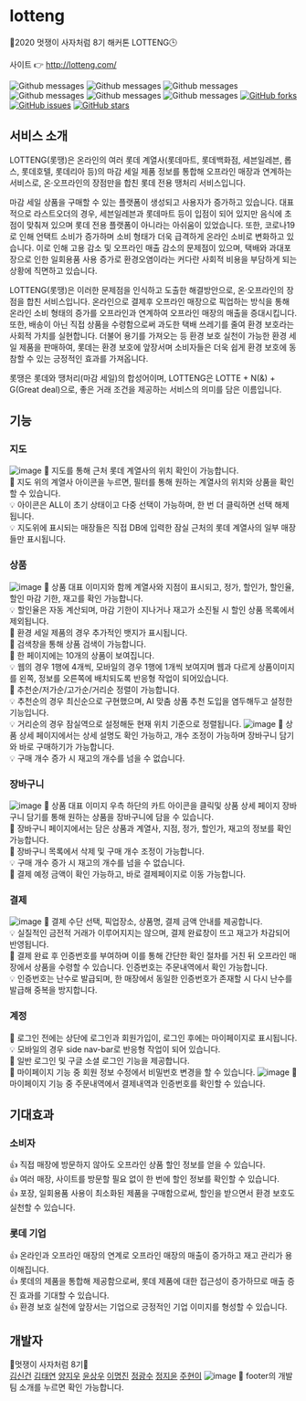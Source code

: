 # lotteng
🦁2020 멋쟁이 사자처럼 8기 해커톤 LOTTENG🕒


사이트 👉 http://lotteng.com/


![Github messages](https://img.shields.io/github/languages/count/hyeoneedyou/lotteng)
![Github messages](https://img.shields.io/github/last-commit/hyeoneedyou/lotteng)
![Github messages](https://img.shields.io/github/languages/top/hyeoneedyou/lotteng)
![Github messages](https://img.shields.io/github/repo-size/hyeoneedyou/lotteng)
![Github messages](https://img.shields.io/github/languages/code-size/hyeoneedyou/lotteng)
![Github messages](https://img.shields.io/github/commit-activity/w/hyeoneedyou/lotteng)
[![GitHub forks](https://img.shields.io/github/forks/hyeoneedyou/lotteng)](https://github.com/hyeoneedyou/lotteng/network)
[![GitHub issues](https://img.shields.io/github/issues/hyeoneedyou/lotteng)](https://github.com/hyeoneedyou/lotteng/issues)
[![GitHub stars](https://img.shields.io/github/stars/hyeoneedyou/lotteng)](https://github.com/hyeoneedyou/lotteng/stargazers)
## 서비스 소개
LOTTENG(롯땡)은 온라인의 여러 롯데 계열사(롯데마트, 롯데백화점, 세븐일레븐, 롭스, 롯데호텔, 롯데리아 등)의 마감 세일 제품 정보를 통합해 오프라인 매장과 연계하는 서비스로, 온·오프라인의 장점만을 합친 롯데 전용 땡처리 서비스입니다.


마감 세일 상품을 구매할 수 있는 플랫폼이 생성되고 사용자가 증가하고 있습니다. 대표적으로 라스트오더의 경우, 세븐일레븐과 롯데마트 등이 입점이 되어 있지만 음식에 초점이 맞춰져 있으며 롯데 전용 플랫폼이 아니라는 아쉬움이 있었습니다.
또한, 코로나19로 인해 언택트 소비가 증가하며 소비 형태가 더욱 급격하게 온라인 소비로 변화하고 있습니다. 이로 인해 고용 감소 및 오프라인 매출 감소의 문제점이 있으며, 택배와 과대포장으로 인한 일회용품 사용 증가로 환경오염이라는 커다란 사회적 비용을 부담하게 되는 상황에 직면하고 있습니다.


LOTTENG(롯땡)은 이러한 문제점을 인식하고 도출한 해결방안으로, 온·오프라인의 장점을 합친 서비스입니다. 온라인으로 결제후 오프라인 매장으로 픽업하는 방식을 통해 온라인 소비 형태의 증가를 오프라인과 연계하여 오프라인 매장의 매출을 증대시킵니다. 또한, 배송이 아닌 직접 상품을 수령함으로써 과도한 택배 쓰레기를 줄여 환경 보호라는 사회적 가치를 실현합니다. 더불어 용기를 가져오는 등 환경 보호 실천이 가능한 환경 세일 제품을 판매하여, 롯데는 환경 보호에 앞장서며 소비자들은 더욱 쉽게 환경 보호에 동참할 수 있는 긍정적인 효과를 가져옵니다.

롯땡은 롯데와 땡처리(마감 세일)의 합성어이며, LOTTENG은 LOTTE + N(&) + G(Great deal)으로, 좋은 거래 조건을 제공하는 서비스의 의미를 담은 이름입니다.

## 기능
### 지도
![image](https://user-images.githubusercontent.com/65571623/97068623-46e49d80-1604-11eb-9704-fc6c76855b53.png)
📌 지도를 통해 근처 롯데 계열사의 위치 확인이 가능합니다.  
📌 지도 위의 계열사 아이콘을 누르면, 필터를 통해 원하는 계열사의 위치와 상품을 확인할 수 있습니다.   
💡 아이콘은 ALL이 초기 상태이고 다중 선택이 가능하며, 한 번 더 클릭하면 선택 해제 됩니다.  
💡 지도위에 표시되는 매장들은 직접 DB에 입력한 잠실 근처의 롯데 계열사의 일부 매장들만 표시됩니다.
### 상품
![image](https://user-images.githubusercontent.com/65571623/97080067-a4441300-1633-11eb-9d4e-9449e84dab66.png)
📌 상품 대표 이미지와 함께 계열사와 지점이 표시되고, 정가, 할인가, 할인율, 할인 마감 기한, 재고를 확인 가능합니다.  
💡 할인율은 자동 계산되며, 마감 기한이 지나거나 재고가 소진될 시 할인 상품 목록에서 제외됩니다.  
📌 환경 세일 제품의 경우 추가적인 뱃지가 표시됩니다.   
📌 검색창을 통해 상품 검색이 가능합니다.   
📌 한 페이지에는 10개의 상품이 보여집니다.  
💡 웹의 경우 1행에 4개씩, 모바일의 경우 1행에 1개씩 보여지며 웹과 다르게 상품이미지를 왼쪽, 정보를 오른쪽에 배치되도록 반응형 작업이 되어있습니다.  
📌 추천순/저가순/고가순/거리순 정렬이 가능합니다.  
💡 추천순의 경우 최신순으로 구현했으며, AI 맞춤 상품 추천 도입을 염두해두고 설정한 기능입니다.  
💡 거리순의 경우 잠실역으로 설정해둔 현재 위치 기준으로 정렬됩니다.
![image](https://user-images.githubusercontent.com/65571623/97068681-ca9e8a00-1604-11eb-87e9-af5d87cf57dd.png)
📌 상품 상세 페이지에서는 상세 설명도 확인 가능하고, 개수 조정이 가능하며 장바구니 담기와 바로 구매하기가 가능합니다.  
💡 구매 개수 증가 시 재고의 개수를 넘을 수 없습니다.   
### 장바구니
![image](https://user-images.githubusercontent.com/65571623/97080161-64c9f680-1634-11eb-960c-a3d32dd66d57.png)
📌 상품 대표 이미지 우측 하단의 카트 아이콘을 클릭및 상품 상세 페이지 장바구니 담기를 통해 원하는 상품을 장바구니에 담을 수 있습니다.  
📌 장바구니 페이지에서는 담은 상품과 계열사, 지점, 정가, 할인가, 재고의 정보를 확인 가능합니다.  
📌 장바구니 목록에서 삭제 및 구매 개수 조정이 가능합니다.  
💡  구매 개수 증가 시 재고의 개수를 넘을 수 없습니다.  
📌 결제 예정 금액이 확인 가능하고, 바로 결제페이지로 이동 가능합니다.
### 결제
![image](https://user-images.githubusercontent.com/65571623/97068741-5adccf00-1605-11eb-8096-3b92f160d67e.png)
📌 결제 수단 선택, 픽업장소, 상품명, 결제 금액 안내를 제공합니다.  
💡 실질적인 금전적 거래가 이루어지지는 않으며, 결제 완료창이 뜨고 재고가 차감되어 반영됩니다.  
📌 결제 완료 후 인증번호를 부여하며 이를 통해 간단한 확인 절차를 거친 뒤 오프라인 매장에서 상품을 수령할 수 있습니다. 인증번호는 주문내역에서 확인 가능합니다.  
💡 인증번호는 난수로 발급되며, 한 매장에서 동일한 인증번호가 존재할 시 다시 난수를 발급해 중복을 방지합니다.
### 계정
📌 로그인 전에는 상단에 로그인과 회원가입이, 로그인 후에는 마이페이지로 표시됩니다.  
💡 모바일의 경우 side nav-bar로 반응형 작업이 되어 있습니다.  
📌 일반 로그인 및 구글 소셜 로그인 기능을 제공합니다.  
📌 마이페이지 기능 중 회원 정보 수정에서 비밀번호 변경을 할 수 있습니다.
![image](https://user-images.githubusercontent.com/65571623/97080264-03565780-1635-11eb-920c-81fd6168d970.png)
📌 마이페이지 기능 중 주문내역에서 결제내역과 인증번호를 확인할 수 있습니다.

## 기대효과
### 소비자
👍 직접 매장에 방문하지 않아도 오프라인 상품 할인 정보를 얻을 수 있습니다.  
👍 여러 매장, 사이트를 방문할 필요 없이 한 번에 할인 정보를 확인할 수 있습니다.  
👍 포장, 일회용품 사용이 최소화된 제품을 구매함으로써, 할인을 받으면서 환경 보호도 실천할 수 있습니다.
### 롯데 기업
👍 온라인과 오프라인 매장의 연계로 오프라인 매장의 매출이 증가하고 재고 관리가 용이해집니다.  
👍 롯데의 제품을 통합해 제공함으로써, 롯데 제품에 대한 접근성이 증가하므로 매출 증진 효과를 기대할 수 있습니다.  
👍 환경 보호 실천에 앞장서는 기업으로 긍정적인 기업 이미지를 형성할 수 있습니다.

## 개발자
🦁멋쟁이 사자처럼 8기🦁  
[김신건](https://github.com/shinkeonkim)
[김태연](https://github.com/taeyeon0319)
[양지우](https://github.com/didwldn3032)
[윤상우](https://github.com/Awarduuu)
[이명진](https://github.com/audwin505)
[정광수](https://github.com/hehahihang)
[정지윤](https://github.com/Chungjiyoon)
[주현이](https://github.com/hyeoneedyou)
![image](https://user-images.githubusercontent.com/65571623/97080305-4c0e1080-1635-11eb-9b1c-7dfe270d34c9.png)
📌 footer의 개발팀 소개를 누르면 확인 가능합니다.

